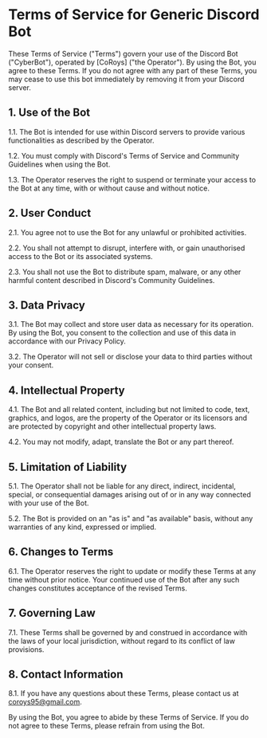 # Terms of Service for Generic Discord Bot

These Terms of Service ("Terms") govern your use of the Discord Bot ("CyberBot"), operated by [CoRoys] ("the Operator"). By using the Bot, you agree to these Terms. If you do not agree with any part of these Terms, you may cease to use this bot immediately by removing it from your Discord server.

## 1. Use of the Bot

1.1. The Bot is intended for use within Discord servers to provide various functionalities as described by the Operator.

1.2. You must comply with Discord's Terms of Service and Community Guidelines when using the Bot.

1.3. The Operator reserves the right to suspend or terminate your access to the Bot at any time, with or without cause and without notice.

## 2. User Conduct

2.1. You agree not to use the Bot for any unlawful or prohibited activities.

2.2. You shall not attempt to disrupt, interfere with, or gain unauthorised access to the Bot or its associated systems.

2.3. You shall not use the Bot to distribute spam, malware, or any other harmful content described in Discord's Community Guidelines.

## 3. Data Privacy

3.1. The Bot may collect and store user data as necessary for its operation. By using the Bot, you consent to the collection and use of this data in accordance with our Privacy Policy.

3.2. The Operator will not sell or disclose your data to third parties without your consent.

## 4. Intellectual Property

4.1. The Bot and all related content, including but not limited to code, text, graphics, and logos, are the property of the Operator or its licensors and are protected by copyright and other intellectual property laws.

4.2. You may not modify, adapt, translate the Bot or any part thereof.

## 5. Limitation of Liability

5.1. The Operator shall not be liable for any direct, indirect, incidental, special, or consequential damages arising out of or in any way connected with your use of the Bot.

5.2. The Bot is provided on an "as is" and "as available" basis, without any warranties of any kind, expressed or implied.

## 6. Changes to Terms

6.1. The Operator reserves the right to update or modify these Terms at any time without prior notice. Your continued use of the Bot after any such changes constitutes acceptance of the revised Terms.

## 7. Governing Law

7.1. These Terms shall be governed by and construed in accordance with the laws of your local jurisdiction, without regard to its conflict of law provisions.

## 8. Contact Information

8.1. If you have any questions about these Terms, please contact us at coroys95@gmail.com.

By using the Bot, you agree to abide by these Terms of Service. If you do not agree to these Terms, please refrain from using the Bot.
